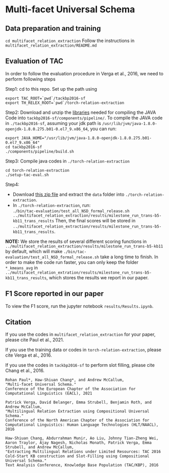 # Multi-facet Universal Schema

## Data preparation and training
`cd multifacet_relation_extraction`
Follow the instructions in `multifacet_relation_extraction/README.md`

## Evaluation of TAC
In order to follow the evaluation procedure in Verga et al., 2016, we need to perform following steps

Step1: cd to this repo. Set up the path using
```
export TAC_ROOT=`pwd`/tackbp2016-sf
export TH_RELEX_ROOT=`pwd`/torch-relation-extraction
```

Step2: Download and unzip the [libraries](https://drive.google.com/file/d/1ljuUaqPj4e4G--WktcOpGAWZ-22Yn577/view?usp=sharing) needed for compiling the JAVA Code into 
`tackbp2016-sf/components/pipeline/`. To compile the JAVA code in `./tackbp2016-sf`, assuming your jdk path is `/usr/lib/jvm/java-1.8.0-openjdk-1.8.0.275.b01-0.el7_9.x86_64`, you can run:
```
export JAVA_HOME="/usr/lib/jvm/java-1.8.0-openjdk-1.8.0.275.b01-0.el7_9.x86_64"
cd tackbp2016-sf
./components/pipeline/build.sh
```

Step3: Compile java codes in `./torch-relation-extraction`
```
cd torch-relation-extraction
./setup-tac-eval.sh
```

Step4: 
- Download [this zip file](https://drive.google.com/file/d/1v0YxDXzKxzO9a-LRQ_5lVxTXMN9k2sfZ/view?usp=sharing) and extract the `data` folder into `./torch-relation-extraction`. 
- In `./torch-relation-extraction`, run:  
```./bin/tac-evaluation/test_all_NSD_formal_release.sh ../multifacet_relation_extraction/results/milestone_run_trans-b5-kb11_trans_results```
Then, the final scores will be stored in `../multifacet_relation_extraction/results/milestone_run_trans-b5-kb11_trans_results`.

**NOTE:** We store the results of several different scoring functions in 
`../multifacet_relation_extraction/results/milestone_run_trans-b5-kb11` by default, 
which will make `./bin/tac-evaluation/test_all_NSD_formal_release.sh` take a long time to finish. 
In order to make the code run faster, you can only keep the folder `*_kmeans_avg` in 
`../multifacet_relation_extration/results/milestone_run_trans-b5-kb11_trans_results`, which stores the results we report in our paper.

## F1 Score reported in our paper
To view the F1 score, run the jupyter notebook `results/Results.ipynb`.

## Citation
If you use the codes in `multifacet_relation_extraction` for your paper, please cite Paul et al., 2021.

If you use the training data or codes in `torch-relation-extraction`, please cite Verga et al., 2016.

If you use the codes in `tackbp2016-sf` to perform slot filling, please cite Chang et al., 2016.

```
Rohan Paul*, Haw-Shiuan Chang*, and Andrew McCallum,
"Multi-facet Universal Schema."
Conference of the European Chapter of the Association for Computational Linguistics (EACL), 2021

Patrick Verga, David Belanger, Emma Strubell, Benjamin Roth, and Andrew McCallum,
"Multilingual Relation Extraction using Compositional Universal Schema."
Conference of the North American Chapter of the Association for Computational Linguistics: Human Language Technologies (HLT/NAACL), 2016

Haw-Shiuan Chang, Abdurrahman Munir, Ao Liu, Johnny Tian-Zheng Wei, Aaron Traylor, Ajay Nagesh, Nicholas Monath, Patrick Verga, Emma Strubell, and Andrew McCallum,
"Extracting Multilingual Relations under Limited Resources: TAC 2016 Cold-Start KB construction and Slot-Filling using Compositional Universal Schema."
Text Analysis Conference, Knowledge Base Population (TAC/KBP), 2016
```
